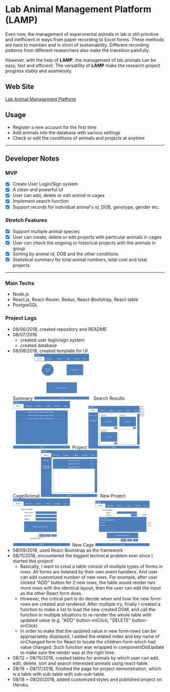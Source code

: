 # Lab Animal Management Platform (LAMP)
Even now, the management of experimental animals in lab is still primitive and inefficient in ways from paper recording to Excel forms. These methods are hard to maintain and in short of sustainability. Different recording patterns from different researchers also make the transition painfully.

However, with the help of **LAMP**, the management of lab animals can be easy, fast and efficient. The versatility of **LAMP** make the research project progress stably and seamlessly.

## Web Site
[Lab Animal Management Platform](https://labanimals.herokuapp.com/)

## Usage
 - Register a new account for the first time
 - Add animals into the database with various settings
 - Check or edit the conditions of animals and projects at anytime
___
## Developer Notes
### MVP
- [X] Create User Login/Sign system
- [X] A clean and powerful UI
- [X] User can add, delete or edit animal in cages
- [X] Implement search function
- [X] Support records for individual animal's id, DOB, genotype, gender etc.

### Stretch Features
- [X] Support multiple animal species
- [X] User can create, delete or edit projects with particular animals in cages
- [X] User can check the ongoing or historical projects with the animals in group
- [X] Sorting by animal id, DOB and the other conditions
- [X] Statistical summary for total animal numbers, total cost and total projects
___
### Main Techs
- Node.js
- React.js, React-Router, Redux, React-Bootstrap, React-table
- PostgreSQL

### Project Logs
- 08/06/2018, created repository and README
- 08/07/2018
  - created user login/sign system  
  - created database
- 08/08/2018, created template for UI  
Summary <img src="readmePics/summary.png" alt="Summary" width="180px"/>&nbsp;&nbsp;Search Results<img src="readmePics/SearchResult.png" alt="Search" width="180px"/>&nbsp;&nbsp;Project <img src="readmePics/Project.png" alt="Project" width="180px"/>  
Cage/Animal <img src="readmePics/CageAnimalPanel.png" alt="Cage" width="180px"/>&nbsp;&nbsp;New Project <img src="readmePics/NewProject.png" alt="NewProject" width="180px"/>&nbsp;&nbsp;New Cage <img src="readmePics/NewCage.png" alt="newCage" width="180px"/>
- 08/09/2018, used React-Bootstrap as the framework
- 08/11/2018, encountered the biggest technical problem ever since I started this project!
  - Basically, I want to creat a table consist of multiple types of forms in rows. All forms are listened by their own event handlers. And user can add customized number of new rows. For example, after user clicked "ADD" button for 2 new rows, the table would render two more rows with the identical layout, then the user can edit the input as the other React form does.
  - However, the critical part is do decide when and how the new form-rows are created and rendered. After multiple try, finally I created a function to make a list to load the new created DOM, and call the function in multiple situations to re-render the whole table with updated value (e.g. "ADD" button-onClick; "DELETE" button-onClick)
  - In order to make that the updated value in new form-rows can be appropriately displayed, I added the related index and key name of onChanged form for React to locate the children-form which had value changed. Such function was wrapped in componentDidUpdate to make sure the render was at the right time.
- 08/12 ~ 08/15/2018, created tables for animals by which user can add, edit, delete, sort and search interested animals using react-table.
- 08/16 ~ 08/17/2018, finished the page for project demonstration, which is a table with sub-table with sub-sub-table.
- 08/18 ~ 08/20/2018, added customized styles and published project on Heroku.
